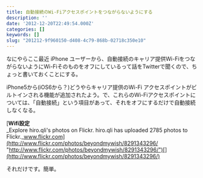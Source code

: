 ```yaml
---
title: 自動接続のWi-Fiアクセスポイントをつながらないようにする
description: ''
date: '2012-12-20T22:49:54.000Z'
categories: []
keywords: []
slug: "201212-9f960150-d408-4c79-868b-02718c350e10"
---
```

なにやらここ最近 iPhone ユーザーから、自動接続のキャリア提供Wi-FiをつながらないようにWi-Fiそのものをオフにしているって話をTwitterで聞くので、ちょっと書いておくことにする。

iPhone5から(iOS6から？)どうやらキャリア提供のWi-Fi アクセスポイントがビルトインされる機能が追加されたよう。で、これらのWi-Fiアクセスポイントについては、「自動接続」という項目があって、それをオフにするだけで自動接続しなくなる。

[**Wifi設定**  
_Explore hiro.qli's photos on Flickr. hiro.qli has uploaded 2785 photos to Flickr._www.flickr.com](http://www.flickr.com/photos/beyondmywish/8291343296/ "http://www.flickr.com/photos/beyondmywish/8291343296/")[](http://www.flickr.com/photos/beyondmywish/8291343296/)

それだけです。簡単。